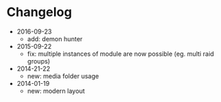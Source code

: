 # Changelog

- 2016-09-23 
  - add: demon hunter
- 2015-09-22 
  - fix: multiple instances of module are now possible (eg. multi raid groups)
- 2014-21-22 
  - new: media folder usage
- 2014-01-19 
  - new: modern layout

